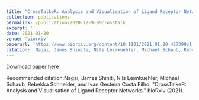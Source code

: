```yaml
---
title: "CrossTalkeR: Analysis and Visualisation of Ligand Receptor Networks"
collection: publications
permalink: /publication/2020-12-9-BMcrosstalk
excerpt: ''
date: 2021-01-20
venue: 'biorxiv'
paperurl: 'https://www.biorxiv.org/content/10.1101/2021.01.20.427390v1'
citation: 'Nagai, James Shiniti, Nils Leimkuehler, Michael Schaub, Rebekka Schneider, and Ivan Gesteira Costa Filho. "CrossTalkeR: Analysis and Visualisation of Ligand Receptor Networks." bioRxiv (2021).'
---
```


[Download paper here](https://www.biorxiv.org/content/10.1101/2021.01.20.427390v2)

Recommended citation:Nagai, James Shiniti, Nils Leimkuehler, Michael Schaub, Rebekka Schneider, and Ivan Gesteira Costa Filho. "CrossTalkeR: Analysis and Visualisation of Ligand Receptor Networks." bioRxiv (2021).
